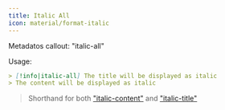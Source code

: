 ```yaml
---
title: Italic All
icon: material/format-italic
---
```


Metadatos callout: "italic-all"

Usage:

```md
> [!info|italic-all] The title will be displayed as italic
> The content will be displayed as italic
```
> Shorthand for both ["italic-content"](../content-styling/page-8.md)
> and ["italic-title"](../title-styling/page-18.md)
